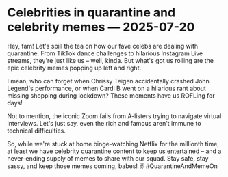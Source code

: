 # Celebrities in quarantine and celebrity memes — 2025-07-20

Hey, fam! Let's spill the tea on how our fave celebs are dealing with quarantine. From TikTok dance challenges to hilarious Instagram Live streams, they're just like us – well, kinda. But what's got us rolling are the epic celebrity memes popping up left and right. 

I mean, who can forget when Chrissy Teigen accidentally crashed John Legend's performance, or when Cardi B went on a hilarious rant about missing shopping during lockdown? These moments have us ROFLing for days!

Not to mention, the iconic Zoom fails from A-listers trying to navigate virtual interviews. Let's just say, even the rich and famous aren't immune to technical difficulties. 

So, while we're stuck at home binge-watching Netflix for the millionth time, at least we have celebrity quarantine content to keep us entertained – and a never-ending supply of memes to share with our squad. Stay safe, stay sassy, and keep those memes coming, babes! ✌️ #QuarantineAndMemeOn